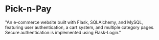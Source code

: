 # Pick-n-Pay
"An e-commerce website built with Flask, SQLAlchemy, and MySQL, featuring user authentication, a cart system, and multiple category pages. Secure authentication is implemented using Flask-Login."
